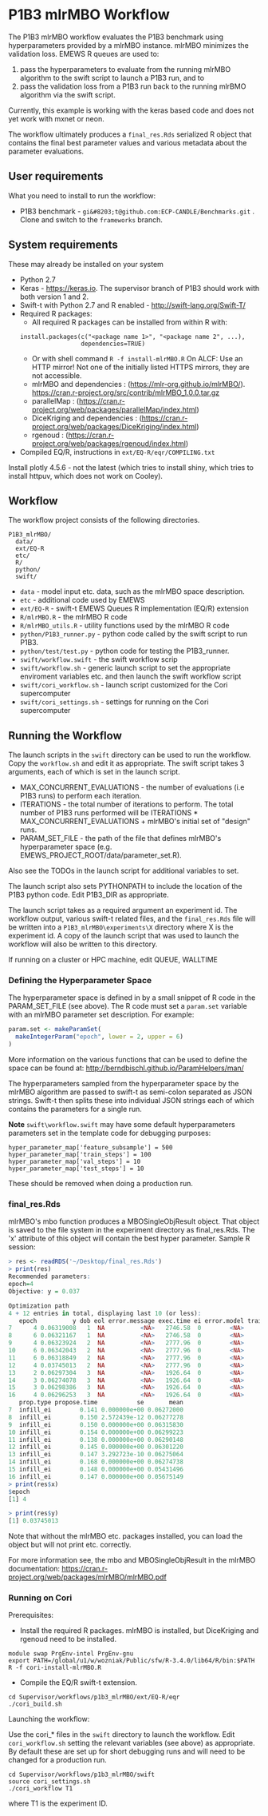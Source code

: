 # P1B3 mlrMBO Workflow #

The P1B3 mlrMBO workflow evaluates the P1B3 benchmark
using hyperparameters provided by a mlrMBO instance. mlrMBO
minimizes the validation loss. EMEWS R queues are used to:

1. pass the hyperparameters to evaluate from the running mlrMBO algorithm to the swift script to launch a P1B3 run, and to
2. pass the validation loss from a P1B3 run back to the running mlrBMO algorithm via the swift script.

Currently, this example is working with the keras based code and does not yet
work with mxnet or neon.

The workflow ultimately produces a `final_res.Rds` serialized R object that
contains the final best parameter values and various metadata about the
parameter evaluations.

## User requirements ##

What you need to install to run the workflow:

* P1B3 benchmark - `gi&#8203;t@github.com:ECP-CANDLE/Benchmarks.git` . Clone and switch to the `frameworks` branch.


## System requirements ##

These may already be installed on your system

* Python 2.7
* Keras - https://keras.io. The supervisor branch of P1B3 should work with
both version 1 and 2.
* Swift-t with Python 2.7 and R enabled - http://swift-lang.org/Swift-T/
* Required R packages:
  * All required R packages can be installed from within R with:
  ```
  install.packages(c("<package name 1>", "<package name 2", ...),
                   dependencies=TRUE)
  ```
  * Or with shell command `R -f install-mlrMBO.R`
  On ALCF: Use an HTTP mirror!
  Not one of the initially listed HTTPS mirrors, they are not accessible.
  * mlrMBO and dependencies : (https://mlr-org.github.io/mlrMBO/).
  https://cran.r-project.org/src/contrib/mlrMBO_1.0.0.tar.gz
  * parallelMap : (https://cran.r-project.org/web/packages/parallelMap/index.html)
  * DiceKriging and dependencies : (https://cran.r-project.org/web/packages/DiceKriging/index.html)
  * rgenoud : (https://cran.r-project.org/web/packages/rgenoud/index.html)
* Compiled EQ/R, instructions in `ext/EQ-R/eqr/COMPILING.txt`

Install plotly 4.5.6 - not the latest (which tries to install shiny, which tries to install httpuv, which does not work on Cooley).

## Workflow ##

The workflow project consists of the following directories.

```
P1B3_mlrMBO/
  data/
  ext/EQ-R
  etc/
  R/
  python/
  swift/
```

 * `data` - model input etc. data, such as the mlrMBO space description.
 * `etc` - additional code used by EMEWS
 * `ext/EQ-R` - swift-t EMEWS Queues R implementation (EQ/R) extension
 * `R/mlrMBO.R` - the mlrMBO R code
 * `R/mlrMBO_utils.R` - utility functions used by the mlrMBO R code
 * `python/P1B3_runner.py` - python code called by the swift script to run P1B3.
 * `python/test/test.py` - python code for testing the P1B3_runner.
 * `swift/workflow.swift` - the swift workflow scrip
 * `swift/workflow.sh` - generic launch script to set the appropriate enviroment variables etc. and then launch the swift workflow script
 * `swift/cori_workflow.sh` - launch script customized for the Cori supercomputer
 * `swift/cori_settings.sh` - settings for running on the Cori supercomputer

 ## Running the Workflow ##

 The launch scripts in the `swift` directory can be used to run the workflow.
 Copy the `workflow.sh` and edit it as appropriate. The swift script takes
 3 arguments, each of which is set in the launch script.

 * MAX_CONCURRENT_EVALUATIONS - the number of evaluations (i.e P1B3 runs) to
 perform each iteration.
 * ITERATIONS - the total number of iterations to perform. The total number of
 P1B3 runs performed will be ITERATIONS * MAX_CONCURRENT_EVALUATIONS + mlrMBO's
 initial set of "design" runs.
 * PARAM_SET_FILE - the path of the file that defines mlrMBO's hyperparameter space (e.g. EMEWS_PROJECT_ROOT/data/parameter_set.R).

 Also see the TODOs in the launch script for additional variables to set.

 The launch script also sets PYTHONPATH to include the location of the P1B3
 python code. Edit P1B3_DIR as appropriate.

 The launch script takes as a required argument an experiment id. The workflow
 output, various swift-t related files, and the `final_res.Rds` file will be written into a `P1B3_mlrMBO\experiments\X`
 directory where X is the experiment id. A copy
 of the launch script that was used to launch the workflow will also be written
 to this directory.

 If running on a cluster or HPC machine, edit QUEUE, WALLTIME

### Defining the Hyperparameter Space ###

The hyperparameter space is defined in by a small snippet of R code in the
PARAM_SET_FILE (see above). The R code must set a `param.set` variable with
an mlrMBO parameter set description. For example:

```R
param.set <- makeParamSet(
  makeIntegerParam("epoch", lower = 2, upper = 6)
)
```

More information on the various functions that can be used to define the space
can be found at: http://berndbischl.github.io/ParamHelpers/man/

The hyperparameters sampled from the hyperparameter space by the mlrMBO algorithm
are passed to swift-t as semi-colon separated as JSON strings. Swift-t then
splits these into individual JSON strings each of which contains the
parameters for a single run.

**Note** `swift\workflow.swift` may have some default hyperparameters parameters
set in the template code for debugging purposes:

```
hyper_parameter_map['feature_subsample'] = 500
hyper_parameter_map['train_steps'] = 100
hyper_parameter_map['val_steps'] = 10
hyper_parameter_map['test_steps'] = 10
```

These should be removed when doing a production run.

### final_res.Rds ###
mlrMBO's mbo function produces a MBOSingleObjResult object. That object is
saved to the file system in the experiment directory as final_res.Rds. The 'x'
attribute of this object will contain the best hyper parameter. Sample R
session:

```R
> res <- readRDS('~/Desktop/final_res.Rds')
> print(res)
Recommended parameters:
epoch=4
Objective: y = 0.037

Optimization path
4 + 12 entries in total, displaying last 10 (or less):
   epoch          y dob eol error.message exec.time ei error.model train.time
7      4 0.06319008   1  NA          <NA>   2746.58  0        <NA>         NA
8      6 0.06321167   1  NA          <NA>   2746.58  0        <NA>         NA
9      4 0.06323924   2  NA          <NA>   2777.96  0        <NA>      0.076
10     6 0.06342043   2  NA          <NA>   2777.96  0        <NA>         NA
11     6 0.06318849   2  NA          <NA>   2777.96  0        <NA>         NA
12     4 0.03745013   2  NA          <NA>   2777.96  0        <NA>         NA
13     2 0.06297304   3  NA          <NA>   1926.64  0        <NA>      0.075
14     3 0.06274078   3  NA          <NA>   1926.64  0        <NA>         NA
15     3 0.06298386   3  NA          <NA>   1926.64  0        <NA>         NA
16     4 0.06296253   3  NA          <NA>   1926.64  0        <NA>         NA
   prop.type propose.time           se       mean
7  infill_ei        0.141 0.000000e+00 0.06272000
8  infill_ei        0.150 2.572439e-12 0.06277278
9  infill_ei        0.150 0.000000e+00 0.06315830
10 infill_ei        0.154 0.000000e+00 0.06299223
11 infill_ei        0.138 0.000000e+00 0.06290148
12 infill_ei        0.145 0.000000e+00 0.06301220
13 infill_ei        0.147 3.292723e-10 0.06275064
14 infill_ei        0.168 0.000000e+00 0.06274738
15 infill_ei        0.148 0.000000e+00 0.05431496
16 infill_ei        0.147 0.000000e+00 0.05675149
> print(res$x)
$epoch
[1] 4

> print(res$y)
[1] 0.03745013
```
Note that without the mlrMBO etc. packages installed, you can load the object
but will not print etc. correctly.

For more information see, the mbo and MBOSingleObjResult in the mlrMBO
documentation: https://cran.r-project.org/web/packages/mlrMBO/mlrMBO.pdf

### Running on Cori ###

Prerequisites:

* Install the required R packages. mlrMBO is installed, but DiceKriging and
rgenoud need to be installed.
```
module swap PrgEnv-intel PrgEnv-gnu
export PATH=/global/u1/w/wozniak/Public/sfw/R-3.4.0/lib64/R/bin:$PATH
R -f cori-install-mlrMBO.R
```

* Compile the EQ/R swift-t extension.
```
cd Supervisor/workflows/p1b3_mlrMBO/ext/EQ-R/eqr
./cori_build.sh
```

Launching the workflow:

Use the cori_* files in the `swift` directory to launch the workflow. Edit
`cori_workflow.sh` setting the relevant variables (see above) as appropriate.
By default these are set up for short debugging runs and will need to be
changed for a production run.

```
cd Supervisor/workflows/p1b3_mlrMBO/swift
source cori_settings.sh
./cori_workflow T1
```
where T1 is the experiment ID.
